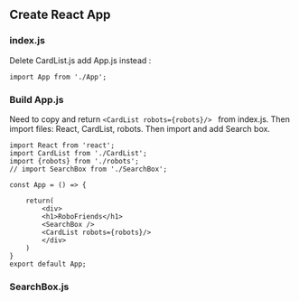 ## Create React App ##

### index.js ###
Delete  CardList.js add App.js instead : 
```
import App from './App';
```

### Build App.js ###

Need to copy and return ```<CardList robots={robots}/> ``` from index.js. Then import files: React, CardList, robots. 
Then import and add Search box.

```
import React from 'react';
import CardList from './CardList';
import {robots} from './robots';
// import SearchBox from './SearchBox';

const App = () => {

	return(
		<div>
		<h1>RoboFriends</h1>
		<SearchBox />
		<CardList robots={robots}/>
		</div>
	)
}
export default App;
```
### SearchBox.js ###


